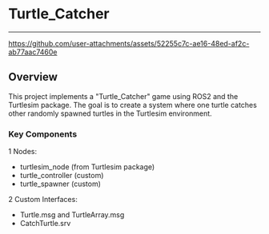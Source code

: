 # Turtle_Catcher

----

https://github.com/user-attachments/assets/52255c7c-ae16-48ed-af2c-ab77aac7460e

## Overview

This project implements a "Turtle_Catcher" game using ROS2 and the Turtlesim package. The goal is to create a system where one turtle catches other randomly spawned turtles in the Turtlesim environment.

### Key Components
1 Nodes:

* turtlesim_node (from Turtlesim package)
* turtle_controller (custom)
* turtle_spawner (custom)


2 Custom Interfaces:

* Turtle.msg and TurtleArray.msg
* CatchTurtle.srv
